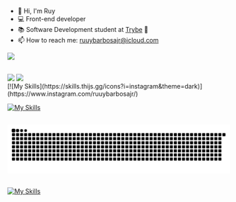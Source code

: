 - :wave: Hi, I'm Ruy
- 💻 Front-end developer 
- :books: Software Development student at <a href="https://www.betrybe.com/">Trybe</a> :rocket: <br>
- 📫 How to reach me: ruuybarbosajr@icloud.com

<div>
  <a href="https://github.com/Ruuybarbosajr">
  <img height="180em" src="https://github-readme-stats.vercel.app/api?username=Ruuybarbosajr&show_icons=true&theme=merko&include_all_commits=true&count_private=true"/>
</div>

##
<div>
  <a href="https://www.instagram.com/ruuybarbosajr/" target="_blank"><img src="https://img.shields.io/badge/-Instagram-%23E4405F?style=for-the-badge&logo=instagram&logoColor=white" target="_blank"></a>
  <a href="https://www.linkedin.com/in/ruybarbosajr/" target="_blank"><img src="https://img.shields.io/badge/-LinkedIn-%230077B5?style=for-the-badge&logo=linkedin&logoColor=white" target="_blank"></a>
</div>
  [![My Skills](https://skills.thijs.gg/icons?i=instagram&theme=dark)](https://www.instagram.com/ruuybarbosajr/)
  
  [![My Skills](https://skills.thijs.gg/icons?i=linkedin&theme=dark)](https://www.linkedin.com/in/ruybarbosajr/)
 
##

![Snake animation](https://github.com/Ruuybarbosajr/Ruuybarbosajr/blob/output/github-contribution-grid-snake.svg)
##
  
  [![My Skills](https://skills.thijs.gg/icons?i=js,html,css,nodejs,mysql,ts,docker,git,react,redux,jest&theme=dark)](#)
